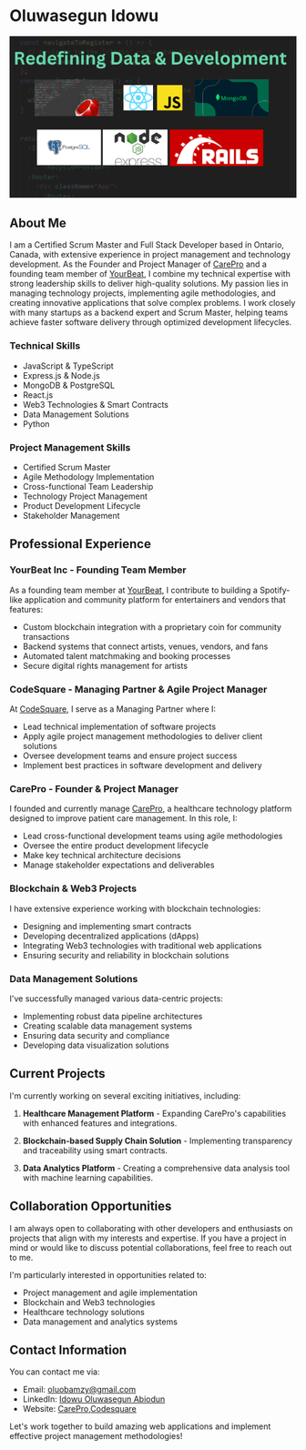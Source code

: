 # Oluwasegun Idowu
![](Githubbanner.png)

## About Me

I am a Certified Scrum Master and Full Stack Developer based in Ontario, Canada, with extensive experience in project management and technology development. As the Founder and Project Manager of [CarePro](https://oncarepro.com/) and a founding team member of [YourBeat](https://yourbeat.ca/), I combine my technical expertise with strong leadership skills to deliver high-quality solutions. My passion lies in managing technology projects, implementing agile methodologies, and creating innovative applications that solve complex problems. I work closely with many startups as a backend expert and Scrum Master, helping teams achieve faster software delivery through optimized development lifecycles.

### Technical Skills
- JavaScript & TypeScript
- Express.js & Node.js
- MongoDB & PostgreSQL
- React.js
- Web3 Technologies & Smart Contracts
- Data Management Solutions
- Python



### Project Management Skills
- Certified Scrum Master
- Agile Methodology Implementation
- Cross-functional Team Leadership
- Technology Project Management
- Product Development Lifecycle
- Stakeholder Management

## Professional Experience

### YourBeat Inc - Founding Team Member
As a founding team member at [YourBeat](https://yourbeat.ca/), I contribute to building a Spotify-like application and community platform for entertainers and vendors that features:
- Custom blockchain integration with a proprietary coin for community transactions
- Backend systems that connect artists, venues, vendors, and fans
- Automated talent matchmaking and booking processes
- Secure digital rights management for artists

### CodeSquare - Managing Partner & Agile Project Manager
At [CodeSquare](https://www.codesquare.io/), I serve as a Managing Partner where I:
- Lead technical implementation of software projects
- Apply agile project management methodologies to deliver client solutions
- Oversee development teams and ensure project success
- Implement best practices in software development and delivery

### CarePro - Founder & Project Manager
I founded and currently manage [CarePro](https://oncarepro.com/), a healthcare technology platform designed to improve patient care management. In this role, I:
- Lead cross-functional development teams using agile methodologies
- Oversee the entire product development lifecycle
- Make key technical architecture decisions
- Manage stakeholder expectations and deliverables

### Blockchain & Web3 Projects
I have extensive experience working with blockchain technologies:
- Designing and implementing smart contracts
- Developing decentralized applications (dApps)
- Integrating Web3 technologies with traditional web applications
- Ensuring security and reliability in blockchain solutions

### Data Management Solutions
I've successfully managed various data-centric projects:
- Implementing robust data pipeline architectures
- Creating scalable data management systems
- Ensuring data security and compliance
- Developing data visualization solutions

## Current Projects

I'm currently working on several exciting initiatives, including:

1. **Healthcare Management Platform** - Expanding CarePro's capabilities with enhanced features and integrations.

2. **Blockchain-based Supply Chain Solution** - Implementing transparency and traceability using smart contracts.

3. **Data Analytics Platform** - Creating a comprehensive data analysis tool with machine learning capabilities.

## Collaboration Opportunities

I am always open to collaborating with other developers and enthusiasts on projects that align with my interests and expertise. If you have a project in mind or would like to discuss potential collaborations, feel free to reach out to me.

I'm particularly interested in opportunities related to:
- Project management and agile implementation
- Blockchain and Web3 technologies
- Healthcare technology solutions
- Data management and analytics systems


## Contact Information

You can contact me via:
- Email: [oluobamzy@gmail.com](mailto:oluobamzy@gmail.com)
- LinkedIn: [Idowu Oluwasegun Abiodun](https://www.linkedin.com/in/idowu-oluwasegun-abiodun/)
- Website: [CarePro](https://oncarepro.com/),[Codesquare](https://codesquare.io)

Let's work together to build amazing web applications and implement effective project management methodologies!


<!--
**oluobamzy/oluobamzy** is a ✨ _special_ ✨ repository because its `README.md` (this file) appears on your GitHub profile.

Here are some ideas to get you started:

- 🔭 I’m currently working on ...
- 🌱 I’m currently learning ...
- 👯 I’m looking to collaborate on ...
- 🤔 I’m looking for help with ...
- 💬 Ask me about ...
- 📫 How to reach me: ...
- 😄 Pronouns: ...
- ⚡ Fun fact: ...
-->
